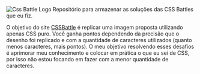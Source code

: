 ![Css Battle Logo](https://cssbattle.dev/images/logo.svg)
Repositório para armazenar as soluções das CSS Battles que eu fiz.

O objetivo do site [CSSBattle](https://cssbattle.dev) é replicar uma imagem proposta utilizando apenas CSS puro.
Você ganha pontos dependendo da precisão que o desenho foi replicado e com a quantidade de caracteres utilizados (quanto menos caracteres, mais pontos).
O meu objetivo resolvendo esses desafios é aprimorar meu conhecimento e colocar em prática o que eu sei de CSS, por isso não estou focando em fazer com a menor quantidade de caracteres.
